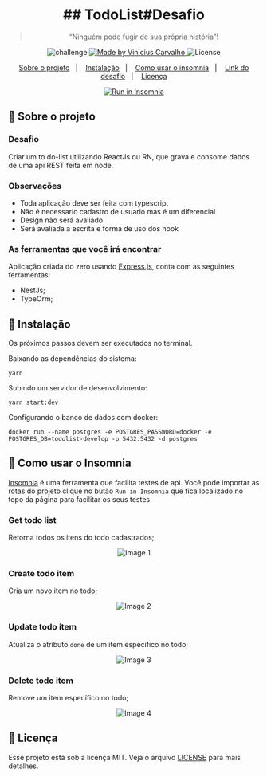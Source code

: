 <h1 align="center">
  ## TodoList#Desafio
</h1>

<blockquote align="center">“Ninguém pode fugir de sua própria história”!</blockquote>

<p align="center">
  <img alt="challenge" src="https://img.shields.io/badge/challenge-%2304D361">

  <a href="https://github.com/carvalhoviniciusluiz">
    <img alt="Made by Vinicius Carvalho" src="https://img.shields.io/badge/made%20by-Vinicius%20Carvalho-%2304D361">
  </a>

  <img alt="License" src="https://img.shields.io/badge/license-MIT-%2304D361">
</p>

<p align="center">
  <a href="#rocket-sobre-o-projeto">Sobre o projeto</a>&nbsp;&nbsp;&nbsp;|&nbsp;&nbsp;&nbsp;
  <a href="#8ball-instalação">Instalação</a>&nbsp;&nbsp;&nbsp;|&nbsp;&nbsp;&nbsp;
  <a href="#metal-como-usar-o-insomnia">Como usar o insomnia</a>&nbsp;&nbsp;&nbsp;|&nbsp;&nbsp;&nbsp;
  <a href="#loop-link-do-desafio">Link do desafio</a>&nbsp;&nbsp;&nbsp;|&nbsp;&nbsp;&nbsp;
  <a href="#memo-licença">Licença</a>
</p>

<p align="center">
  <a href="https://insomnia.rest/run/?label=TodoList-Desafio&uri=https%3A%2F%2Fgithub.com%2Fcarvalhoviniciusluiz%2FTodoList-Desafio%2Fblob%2Fmaster%2Ftodolist-backend%2F.insomnia%2FInsomnia_2020-09-24.json" target="_blank"><img src="https://insomnia.rest/images/run.svg" alt="Run in Insomnia"></a>
</p>

## :rocket: Sobre o projeto

### Desafio

Criar um to do-list utilizando ReactJs ou RN, que grava e consome dados de uma api REST feita em node.

### Observações

   - Toda aplicação deve ser feita com typescript
   - Não é necessario cadastro de usuario mas é um diferencial
   - Design não será avaliado
   - Será avaliada a escrita e forma de uso dos hook

### **As ferramentas que você irá encontrar**

Aplicação criada do zero usando [Express.js](https://expressjs.com/pt-br/api.html), conta com as seguintes ferramentas:

- NestJs;
- TypeOrm;

## :8ball: Instalação

Os próximos passos devem ser executados no terminal.

Baixando as dependências do sistema:

    yarn

Subindo um servidor de desenvolvimento:

    yarn start:dev

Configurando o banco de dados com docker:

    docker run --name postgres -e POSTGRES_PASSWORD=docker -e POSTGRES_DB=todolist-develop -p 5432:5432 -d postgres


## :metal: Como usar o Insomnia

[Insomnia](https://insomnia.rest/download/) é uma ferramenta que facilita testes de api. Você pode importar as rotas do projeto clique no butão `Run in Insomnia` que fica localizado no topo da página para facilitar os seus testes.

### **Get todo list**
Retorna todos os itens do todo cadastrados;

<p align="center">
  <img src="https://user-images.githubusercontent.com/22005684/94219471-464dcf80-febd-11ea-8ab2-3417c07b1917.png" alt="Image 1" />
</p>

### **Create todo item**
Cria um novo item no todo;

<p align="center">
  <img src="https://user-images.githubusercontent.com/22005684/94219480-4c43b080-febd-11ea-8150-aea620fc5c6c.png" alt="Image 2" />
</p>

### **Update todo item**
Atualiza o atributo `done` de um item específico no todo;

<p align="center">
  <img src="https://user-images.githubusercontent.com/22005684/94219482-506fce00-febd-11ea-877f-a4d59800eae9.png" alt="Image 3" />
</p>

### **Delete todo item**
Remove um item específico no todo;

<p align="center">
  <img src="https://user-images.githubusercontent.com/22005684/94221374-58317180-fec1-11ea-947c-8f100ffc58c3.png" alt="Image 4" />
</p>

## :memo: Licença

Esse projeto está sob a licença MIT. Veja o arquivo [LICENSE](LICENSE.md) para mais detalhes.
